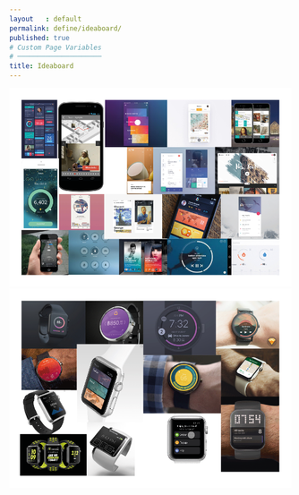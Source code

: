 ```yaml
---
layout   : default
permalink: define/ideaboard/
published: true
# Custom Page Variables
# ─────────────────────
title: Ideaboard
---
```

<img class="img-large" src="../../img/34180351_1004292299744932_4559735700332740608_n.png">
<img class="img-large" src="../../img/34122462_1004958146345014_2782939852037947392_n.png">